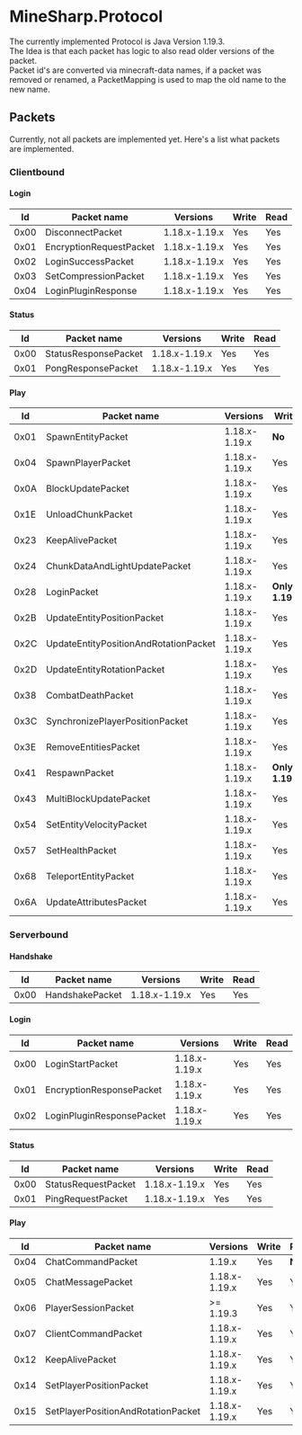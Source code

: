 # MineSharp.Protocol
The currently implemented Protocol is Java Version 1.19.3. \
The Idea is that each packet has logic to also read older versions of the packet. \
Packet id's are converted via minecraft-data names, if a packet was removed or renamed, a PacketMapping is used to map the old name to the new name.


## Packets
Currently, not all packets are implemented yet. Here's a list what packets are implemented.

### Clientbound

#### Login
| Id   | Packet name                        | Versions      | Write              | Read |
|------|------------------------------------|---------------|--------------------|------|
| 0x00 | DisconnectPacket                   | 1.18.x-1.19.x | Yes                | Yes  |
| 0x01 | EncryptionRequestPacket            | 1.18.x-1.19.x | Yes                | Yes  |
| 0x02 | LoginSuccessPacket                 | 1.18.x-1.19.x | Yes                | Yes  |
| 0x03 | SetCompressionPacket               | 1.18.x-1.19.x | Yes                | Yes  |
| 0x04 | LoginPluginResponse                | 1.18.x-1.19.x | Yes                | Yes  |

#### Status
| Id   | Packet name                        | Versions      | Write              | Read |
|------|------------------------------------|---------------|--------------------|------|
| 0x00 | StatusResponsePacket               | 1.18.x-1.19.x | Yes                | Yes  |
| 0x01 | PongResponsePacket                 | 1.18.x-1.19.x | Yes                | Yes  |

#### Play
| Id   | Packet name                           | Versions      | Write           | Read |
|------|---------------------------------------|---------------|-----------------|------|
| 0x01 | SpawnEntityPacket                     | 1.18.x-1.19.x | **No**          | Yes  |
| 0x04 | SpawnPlayerPacket                     | 1.18.x-1.19.x | Yes             | Yes  |
| 0x0A | BlockUpdatePacket                     | 1.18.x-1.19.x | Yes             | Yes  |
| 0x1E | UnloadChunkPacket                     | 1.18.x-1.19.x | Yes             | Yes  |
| 0x23 | KeepAlivePacket                       | 1.18.x-1.19.x | Yes             | Yes  |
| 0x24 | ChunkDataAndLightUpdatePacket         | 1.18.x-1.19.x | Yes             | Yes  |
| 0x28 | LoginPacket                           | 1.18.x-1.19.x | **Only 1.19.x** | Yes  |
| 0x2B | UpdateEntityPositionPacket            | 1.18.x-1.19.x | Yes             | Yes  |
| 0x2C | UpdateEntityPositionAndRotationPacket | 1.18.x-1.19.x | Yes             | Yes  |
| 0x2D | UpdateEntityRotationPacket            | 1.18.x-1.19.x | Yes             | Yes  |
| 0x38 | CombatDeathPacket                     | 1.18.x-1.19.x | Yes             | Yes  |
| 0x3C | SynchronizePlayerPositionPacket       | 1.18.x-1.19.x | Yes             | Yes  |
| 0x3E | RemoveEntitiesPacket                  | 1.18.x-1.19.x | Yes             | Yes  |
| 0x41 | RespawnPacket                         | 1.18.x-1.19.x | **Only 1.19.x** | Yes  |
| 0x43 | MultiBlockUpdatePacket                | 1.18.x-1.19.x | Yes             | Yes  |
| 0x54 | SetEntityVelocityPacket               | 1.18.x-1.19.x | Yes             | Yes  |
| 0x57 | SetHealthPacket                       | 1.18.x-1.19.x | Yes             | Yes  |
| 0x68 | TeleportEntityPacket                  | 1.18.x-1.19.x | Yes             | Yes  |
| 0x6A | UpdateAttributesPacket                | 1.18.x-1.19.x | Yes             | Yes  |


### Serverbound

#### Handshake
| Id   | Packet name                        | Versions      | Write              | Read |
|------|------------------------------------|---------------|--------------------|------|
| 0x00 | HandshakePacket                    | 1.18.x-1.19.x | Yes                | Yes  |

#### Login
| Id   | Packet name                        | Versions      | Write              | Read |
|------|------------------------------------|---------------|--------------------|------|
| 0x00 | LoginStartPacket                   | 1.18.x-1.19.x | Yes                | Yes  |
| 0x01 | EncryptionResponsePacket           | 1.18.x-1.19.x | Yes                | Yes  |
| 0x02 | LoginPluginResponsePacket          | 1.18.x-1.19.x | Yes                | Yes  |

#### Status
| Id   | Packet name                        | Versions      | Write              | Read |
|------|------------------------------------|---------------|--------------------|------|
| 0x00 | StatusRequestPacket                | 1.18.x-1.19.x | Yes                | Yes  |
| 0x01 | PingRequestPacket                  | 1.18.x-1.19.x | Yes                | Yes  |

#### Play
| Id   | Packet name                        | Versions      | Write              | Read   |
|------|------------------------------------|---------------|--------------------|--------|
| 0x04 | ChatCommandPacket                  | 1.19.x        | Yes                | **No** |
| 0x05 | ChatMessagePacket                  | 1.18.x-1.19.x | Yes                | Yes    |
| 0x06 | PlayerSessionPacket                | \>= 1.19.3    | Yes                | Yes    |
| 0x07 | ClientCommandPacket                | 1.18.x-1.19.x | Yes                | Yes    |
| 0x12 | KeepAlivePacket                    | 1.18.x-1.19.x | Yes                | Yes    |
| 0x14 | SetPlayerPositionPacket            | 1.18.x-1.19.x | Yes                | Yes    |
| 0x15 | SetPlayerPositionAndRotationPacket | 1.18.x-1.19.x | Yes                | Yes    |

